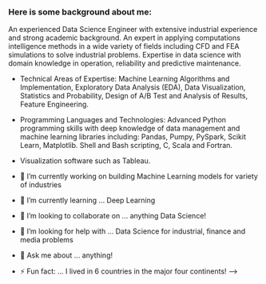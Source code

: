 ### Here is some background about me:
An experienced Data Science Engineer with extensive industrial experience and strong academic background. An expert in applying computations intelligence methods in a wide variety of fields including CFD and FEA simulations to solve industrial problems. Expertise in data science with domain knowledge in operation, reliability and predictive maintenance.

- Technical Areas of Expertise:
Machine Learning Algorithms and Implementation, Exploratory Data Analysis (EDA), Data Visualization, Statistics and Probability, Design of A/B Test and Analysis of Results, Feature Engineering. 

- Programming Languages and Technologies:
Advanced Python programming skills with deep knowledge of data management and machine learning libraries including: Pandas, Pumpy, PySpark, Scikit Learn, Matplotlib. 
Shell and Bash scripting, C, Scala and Fortran. 

- Visualization software such as Tableau.

- 🔭 I’m currently working on building Machine Learning models for variety of industries
- 🌱 I’m currently learning ... Deep Learning
- 👯 I’m looking to collaborate on ... anything Data Science!
- 🤔 I’m looking for help with ... Data Science for industrial, finance and media problems 
- 💬 Ask me about ... anything!
- ⚡ Fun fact: ... I lived in 6 countries in the major four continents!
-->
